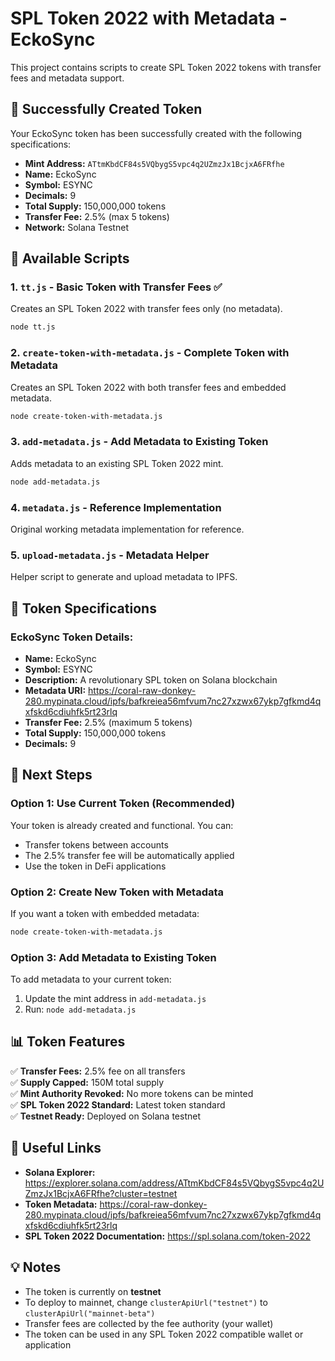 # SPL Token 2022 with Metadata - EckoSync

This project contains scripts to create SPL Token 2022 tokens with transfer fees and metadata support.

## 🎯 **Successfully Created Token**

Your EckoSync token has been successfully created with the following specifications:

- **Mint Address:** `ATtmKbdCF84s5VQbygS5vpc4q2UZmzJx1BcjxA6FRfhe`
- **Name:** EckoSync
- **Symbol:** ESYNC
- **Decimals:** 9
- **Total Supply:** 150,000,000 tokens
- **Transfer Fee:** 2.5% (max 5 tokens)
- **Network:** Solana Testnet

## 📁 **Available Scripts**

### 1. `tt.js` - Basic Token with Transfer Fees ✅
Creates an SPL Token 2022 with transfer fees only (no metadata).
```bash
node tt.js
```

### 2. `create-token-with-metadata.js` - Complete Token with Metadata
Creates an SPL Token 2022 with both transfer fees and embedded metadata.
```bash
node create-token-with-metadata.js
```

### 3. `add-metadata.js` - Add Metadata to Existing Token
Adds metadata to an existing SPL Token 2022 mint.
```bash
node add-metadata.js
```

### 4. `metadata.js` - Reference Implementation
Original working metadata implementation for reference.

### 5. `upload-metadata.js` - Metadata Helper
Helper script to generate and upload metadata to IPFS.

## 🔧 **Token Specifications**

### EckoSync Token Details:
- **Name:** EckoSync
- **Symbol:** ESYNC
- **Description:** A revolutionary SPL token on Solana blockchain
- **Metadata URI:** https://coral-raw-donkey-280.mypinata.cloud/ipfs/bafkreiea56mfvum7nc27xzwx67ykp7gfkmd4qxfskd6cdiuhfk5rt23rlq
- **Transfer Fee:** 2.5% (maximum 5 tokens)
- **Total Supply:** 150,000,000 tokens
- **Decimals:** 9

## 🚀 **Next Steps**

### Option 1: Use Current Token (Recommended)
Your token is already created and functional. You can:
- Transfer tokens between accounts
- The 2.5% transfer fee will be automatically applied
- Use the token in DeFi applications

### Option 2: Create New Token with Metadata
If you want a token with embedded metadata:
```bash
node create-token-with-metadata.js
```

### Option 3: Add Metadata to Existing Token
To add metadata to your current token:
1. Update the mint address in `add-metadata.js`
2. Run: `node add-metadata.js`

## 📊 **Token Features**

✅ **Transfer Fees:** 2.5% fee on all transfers  
✅ **Supply Capped:** 150M total supply  
✅ **Mint Authority Revoked:** No more tokens can be minted  
✅ **SPL Token 2022 Standard:** Latest token standard  
✅ **Testnet Ready:** Deployed on Solana testnet  

## 🔗 **Useful Links**

- **Solana Explorer:** https://explorer.solana.com/address/ATtmKbdCF84s5VQbygS5vpc4q2UZmzJx1BcjxA6FRfhe?cluster=testnet
- **Token Metadata:** https://coral-raw-donkey-280.mypinata.cloud/ipfs/bafkreiea56mfvum7nc27xzwx67ykp7gfkmd4qxfskd6cdiuhfk5rt23rlq
- **SPL Token 2022 Documentation:** https://spl.solana.com/token-2022

## 💡 **Notes**

- The token is currently on **testnet**
- To deploy to mainnet, change `clusterApiUrl("testnet")` to `clusterApiUrl("mainnet-beta")`
- Transfer fees are collected by the fee authority (your wallet)
- The token can be used in any SPL Token 2022 compatible wallet or application 